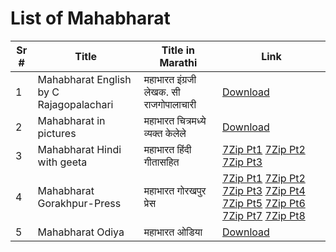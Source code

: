 # List of Mahabharat

| Sr # | Title | Title in Marathi | Link |
|---|---|---|---|
| 1 | Mahabharat English by C Rajagopalachari | महाभारत इंग्रजी लेखक. सी राजगोपालाचारी | [Download](01_mahabharata_english_by_c_rajagopalachari.pdf) |
| 2 | Mahabharat in pictures | महाभारत चित्रमध्ये व्यक्त केलेले  |[Download](02_mahabharataofvyasa-pictorial-for-mobile.pdf) |
| 3 | Mahabharat Hindi with geeta | महाभारत हिंदी गीतासहित |[7Zip Pt1](03_mahabharat-full-with-geeta-hindi.7z.001) [7Zip Pt2](03_mahabharat-full-with-geeta-hindi.7z.002) [7Zip Pt3](03_mahabharat-full-with-geeta-hindi.7z.003) |
| 4 | Mahabharat Gorakhpur-Press | महाभारत गोरखपुर प्रेस |[7Zip Pt1](04_mahabharat-gorakhpur-press.7z.001) [7Zip Pt2](04_mahabharat-gorakhpur-press.7z.002) [7Zip Pt3](04_mahabharat-gorakhpur-press.7z.003) [7Zip Pt4](04_mahabharat-gorakhpur-press.7z.004) [7Zip Pt5](04_mahabharat-gorakhpur-press.7z.005) [7Zip Pt6](04_mahabharat-gorakhpur-press.7z.006) [7Zip Pt7](04_mahabharat-gorakhpur-press.7z.007) [7Zip Pt8](04_mahabharat-gorakhpur-press.7z.008) |
| 5 | Mahabharat Odiya | महाभारत ओडिया |[Download](05_sarala-mahabharat-odiya.pdf) |
